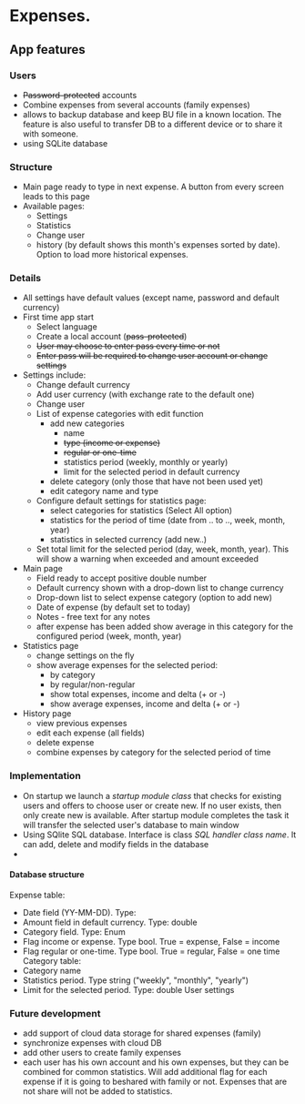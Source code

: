 # Expenses.

## App features
### Users
* ~~Password-protected~~ accounts
* Combine expenses from several accounts (family expenses)
* allows to backup database and keep BU file in a known location. The feature is also useful to transfer 
DB to a different device or to share it with someone.
* using SQLite database

### Structure
* Main page ready to type in next expense. A button from every screen leads to this page
* Available pages: 
  * Settings
  * Statistics
  * Change user
  * history (by default shows this month's expenses sorted by date). Option to load more historical expenses.

### Details
* All settings have default values (except name, password and default currency)
* First time app start 
  * Select language
  * Create a local account (~~pass-protected~~)
  * ~~User may choose to enter pass every time or not~~
  * ~~Enter pass will be required to change user account or change settings~~
* Settings include:
  * Change default currency
  * Add user currency (with exchange rate to the default one)
  * Change user
  * List of expense categories with edit function
    * add new categories 
      * name
      * ~~type (income or expense)~~
      * ~~regular or one-time~~
      * statistics period (weekly, monthly or yearly)
      * limit for the selected period in default currency
    * delete category (only those that have not been used yet)
    * edit category name and type
  * Configure default settings for statistics page:
    * select categories for statistics (Select All option)
    * statistics for the period of time (date from .. to .., week, month, year)
    * statistics in selected currency (add new..)
  * Set total limit for the selected period (day, week, month, year). This will show a warning when exceeded and amount exceeded
* Main page
  * Field ready to accept positive double number
  * Default currency shown with a drop-down list to change currency
  * Drop-down list to select expense category (option to add new)
  * Date of expense (by default set to today)
  * Notes - free text for any notes
  * after expense has been added show average in this category for the configured period (week, month, year)
* Statistics page
  * change settings on the fly
  * show average expenses for the selected period:
    * by category
    * by regular/non-regular
    * show total expenses, income and delta (+ or -)
    * show average expenses, income and delta (+ or -)
* History page
  * view previous expenses
  * edit each expense (all fields)
  * delete expense
  * combine expenses by category for the selected period of time
### Implementation
* On startup we launch a *startup module class* that checks for existing users and offers to choose user or create new.
If no user exists, then only create new is available. After startup module completes the task it will transfer the selected user's database to main window 
* Using SQlite SQL database. Interface is class *SQL handler class name*. It can add, delete and modify fields in the database
* 
#### Database structure
Expense table:
* Date field (YY-MM-DD). Type:
* Amount field in default currency. Type: double
* Category field. Type: Enum
* Flag income or expense. Type bool. True = expense, False = income
* Flag regular or one-time. Type bool. True = regular, False = one time
Category table:
* Category name
* Statistics period. Type string ("weekly", "monthly", "yearly")
* Limit for the selected period. Type: double
User settings

### Future development
* add support of cloud data storage for shared expenses (family)
* synchronize expenses with cloud DB
* add other users to create family expenses
* each user has his own account and his own expenses, but they can be combined for common statistics. 
Will add additional flag for each expense if it is going to beshared with family or not. 
Expenses that are not share will not be added to statistics.

